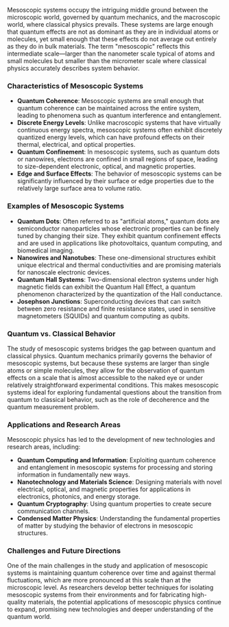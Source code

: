 Mesoscopic systems occupy the intriguing middle ground between the microscopic world, governed by quantum mechanics, and the macroscopic world, where classical physics prevails. These systems are large enough that quantum effects are not as dominant as they are in individual atoms or molecules, yet small enough that these effects do not average out entirely as they do in bulk materials. The term "mesoscopic" reflects this intermediate scale—larger than the nanometer scale typical of atoms and small molecules but smaller than the micrometer scale where classical physics accurately describes system behavior.

### Characteristics of Mesoscopic Systems

- **Quantum Coherence**: Mesoscopic systems are small enough that quantum coherence can be maintained across the entire system, leading to phenomena such as quantum interference and entanglement.
- **Discrete Energy Levels**: Unlike macroscopic systems that have virtually continuous energy spectra, mesoscopic systems often exhibit discretely quantized energy levels, which can have profound effects on their thermal, electrical, and optical properties.
- **Quantum Confinement**: In mesoscopic systems, such as quantum dots or nanowires, electrons are confined in small regions of space, leading to size-dependent electronic, optical, and magnetic properties.
- **Edge and Surface Effects**: The behavior of mesoscopic systems can be significantly influenced by their surface or edge properties due to the relatively large surface area to volume ratio.

### Examples of Mesoscopic Systems

- **Quantum Dots**: Often referred to as "artificial atoms," quantum dots are semiconductor nanoparticles whose electronic properties can be finely tuned by changing their size. They exhibit quantum confinement effects and are used in applications like photovoltaics, quantum computing, and biomedical imaging.
- **Nanowires and Nanotubes**: These one-dimensional structures exhibit unique electrical and thermal conductivities and are promising materials for nanoscale electronic devices.
- **Quantum Hall Systems**: Two-dimensional electron systems under high magnetic fields can exhibit the Quantum Hall Effect, a quantum phenomenon characterized by the quantization of the Hall conductance.
- **Josephson Junctions**: Superconducting devices that can switch between zero resistance and finite resistance states, used in sensitive magnetometers (SQUIDs) and quantum computing as qubits.

### Quantum vs. Classical Behavior

The study of mesoscopic systems bridges the gap between quantum and classical physics. Quantum mechanics primarily governs the behavior of mesoscopic systems, but because these systems are larger than single atoms or simple molecules, they allow for the observation of quantum effects on a scale that is almost accessible to the naked eye or under relatively straightforward experimental conditions. This makes mesoscopic systems ideal for exploring fundamental questions about the transition from quantum to classical behavior, such as the role of decoherence and the quantum measurement problem.

### Applications and Research Areas

Mesoscopic physics has led to the development of new technologies and research areas, including:

- **Quantum Computing and Information**: Exploiting quantum coherence and entanglement in mesoscopic systems for processing and storing information in fundamentally new ways.
- **Nanotechnology and Materials Science**: Designing materials with novel electrical, optical, and magnetic properties for applications in electronics, photonics, and energy storage.
- **Quantum Cryptography**: Using quantum properties to create secure communication channels.
- **Condensed Matter Physics**: Understanding the fundamental properties of matter by studying the behavior of electrons in mesoscopic structures.

### Challenges and Future Directions

One of the main challenges in the study and application of mesoscopic systems is maintaining quantum coherence over time and against thermal fluctuations, which are more pronounced at this scale than at the microscopic level. As researchers develop better techniques for isolating mesoscopic systems from their environments and for fabricating high-quality materials, the potential applications of mesoscopic physics continue to expand, promising new technologies and deeper understanding of the quantum world.